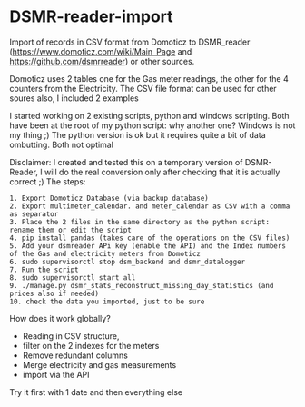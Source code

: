 # DSMR-reader-import
Import of records in CSV format from Domoticz to DSMR_reader (https://www.domoticz.com/wiki/Main_Page and https://github.com/dsmrreader) or other sources.

Domoticz uses 2 tables one for the Gas meter readings, the other for the 4 counters from the Electricity.
The CSV file format can be used for other soures also, I included 2 examples

I started working on 2 existing scripts, python and windows scripting.
Both have been at the root of my python script: why another one?
Windows is not my thing ;) The python version is ok but it requires quite a bit of data ombutting. Both not optimal

Disclaimer: I created and tested this on a temporary version of DSMR-Reader, I will do the real conversion only after checking that it is actually correct ;)
The steps:

    1. Export Domoticz Database (via backup database)
    2. Export multimeter_calendar. and meter_calendar as CSV with a comma as separator
    3. Place the 2 files in the same directory as the python script: rename them or edit the script
    4. pip install pandas (takes care of the operations on the CSV files)
    5. Add your dsmreader APi key (enable the API) and the Index numbers of the Gas and electricity meters from Domoticz
    6. sudo supervisorctl stop dsm_backend and dsmr_datalogger
    7. Run the script
    8. sudo supervisorctl start all
    9. ./manage.py dsmr_stats_reconstruct_missing_day_statistics (and prices also if needed)
    10. check the data you imported, just to be sure

How does it work globally?
- Reading in CSV structure,
- filter on the 2 indexes for the meters
- Remove redundant columns
- Merge electricity and gas measurements
- import via the API

Try it first with 1 date and then everything else

